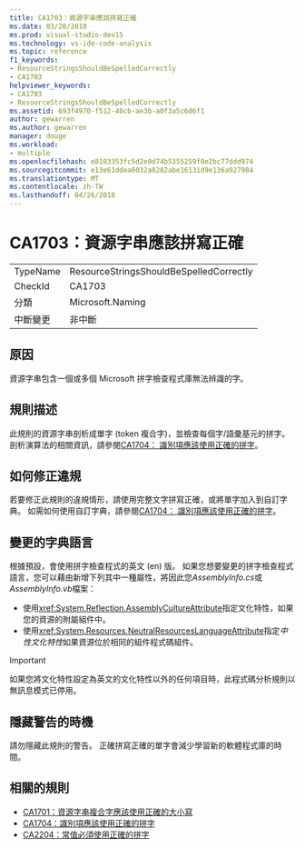 ```yaml
---
title: CA1703：資源字串應該拼寫正確
ms.date: 03/28/2018
ms.prod: visual-studio-dev15
ms.technology: vs-ide-code-analysis
ms.topic: reference
f1_keywords:
- ResourceStringsShouldBeSpelledCorrectly
- CA1703
helpviewer_keywords:
- CA1703
- ResourceStringsShouldBeSpelledCorrectly
ms.assetid: 693f4970-f512-40cb-ae3b-a0f3a5c6d6f1
author: gewarren
ms.author: gewarren
manager: douge
ms.workload:
- multiple
ms.openlocfilehash: e8103353fc5d2e0d74b5355259f0e2bc77ddd974
ms.sourcegitcommit: e13e61ddea6032a8282abe16131d9e136a927984
ms.translationtype: MT
ms.contentlocale: zh-TW
ms.lasthandoff: 04/26/2018
---
```

# <a name="ca1703-resource-strings-should-be-spelled-correctly"></a>CA1703：資源字串應該拼寫正確

|||
|-|-|
|TypeName|ResourceStringsShouldBeSpelledCorrectly|
|CheckId|CA1703|
|分類|Microsoft.Naming|
|中斷變更|非中斷|

## <a name="cause"></a>原因

資源字串包含一個或多個 Microsoft 拼字檢查程式庫無法辨識的字。

## <a name="rule-description"></a>規則描述

此規則的資源字串剖析成單字 (token 複合字)，並檢查每個字/語彙基元的拼字。 剖析演算法的相關資訊，請參閱[CA1704： 識別項應該使用正確的拼字](../code-quality/ca1704-identifiers-should-be-spelled-correctly.md)。

## <a name="how-to-fix-violations"></a>如何修正違規

若要修正此規則的違規情形，請使用完整文字拼寫正確，或將單字加入到自訂字典。 如需如何使用自訂字典，請參閱[CA1704： 識別項應該使用正確的拼字](../code-quality/ca1704-identifiers-should-be-spelled-correctly.md)。

## <a name="change-the-dictionary-language"></a>變更的字典語言

根據預設，會使用拼字檢查程式的英文 (en) 版。 如果您想要變更的拼字檢查程式語言，您可以藉由新增下列其中一種屬性，將因此您*AssemblyInfo.cs*或*AssemblyInfo.vb*檔案：

- 使用<xref:System.Reflection.AssemblyCultureAttribute>指定文化特性，如果您的資源的附屬組件中。
- 使用<xref:System.Resources.NeutralResourcesLanguageAttribute>指定*中性文化特性*如果資源位於相同的組件程式碼組件。

> [!IMPORTANT]
> 如果您將文化特性設定為英文的文化特性以外的任何項目時，此程式碼分析規則以無訊息模式已停用。

## <a name="when-to-suppress-warnings"></a>隱藏警告的時機

請勿隱藏此規則的警告。 正確拼寫正確的單字會減少學習新的軟體程式庫的時間。

## <a name="related-rules"></a>相關的規則

- [CA1701：資源字串複合字應該使用正確的大小寫](../code-quality/ca1701-resource-string-compound-words-should-be-cased-correctly.md)
- [CA1704：識別項應該使用正確的拼字](../code-quality/ca1704-identifiers-should-be-spelled-correctly.md)
- [CA2204：常值必須使用正確的拼字](../code-quality/ca2204-literals-should-be-spelled-correctly.md)